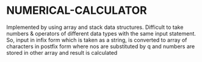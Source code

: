 # NUMERICAL-CALCULATOR
  Implemented by using array and stack data structures. Difficult to take numbers &amp; operators of different data types  with the same input statement. So, input in infix form which is taken as a string, is converted to array of characters in postfix form where nos  are substituted by q and numbers are stored in other array and result is calculated

